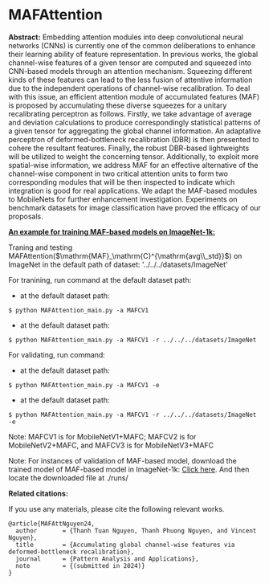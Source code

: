 # MAFAttention
**Abstract:**
Embedding attention modules into deep convolutional neural networks (CNNs) is currently one of the common deliberations to enhance their learning ability of feature representation. In previous works, the global channel-wise features of a given tensor are computed and squeezed into CNN-based models through an attention mechanism. Squeezing different kinds of these features can lead to the less fusion of attentive information due to the independent operations of channel-wise recalibration. To deal with this issue, an efficient attention module of accumulated features (MAF) is proposed by accumulating these diverse squeezes for a unitary recalibrating perceptron as follows. Firstly, we take advantage of average and deviation calculations to produce correspondingly statistical patterns of a given tensor for aggregating the global channel information. An adaptative perceptron of deformed-bottleneck recalibration (DBR) is then presented to cohere the resultant features. Finally, the robust DBR-based lightweights will be utilized to weight the concerning tensor. Additionally, to exploit more spatial-wise information, we address MAF for an effective alternative of the channel-wise component in two critical attention units to form two corresponding modules that will be then inspected to indicate which integration is good for real applications. We adapt the MAF-based modules to MobileNets for further enhancement investigation. Experiments on benchmark datasets for image classification have proved the efficacy of our proposals.

<u>**An example for training MAF-based models on ImageNet-1k:**</u>


Traning and testing MAFAttention($\mathrm{MAF}_\mathrm{C}^{\mathrm{avg\\_std}}$) on ImageNet
in the default path of dataset: '../../../datasets/ImageNet'

For tranining, run command at the default dataset path:
* at the default dataset path:
```
$ python MAFAttention_main.py -a MAFCV1
```
* at the default dataset path: 
```
$ python MAFAttention_main.py -a MAFCV1 -r ../../../datasets/ImageNet
```

For validating, run command:
* at the default dataset path:
```
$ python MAFAttention_main.py -a MAFCV1 -e
```
* at the default dataset path:
```
$ python MAFAttention_main.py -a MAFCV1 -r ../../../datasets/ImageNet -e	
```

Note: MAFCV1 is for MobileNetV1+MAFC; MAFCV2 is for MobileNetV2+MAFC, and MAFCV3 is for MobileNetV3+MAFC

Note: For instances of validation of MAF-based model, download the trained model of MAF-based model in ImageNet-1k: [Click here](https://drive.google.com/file/d/1BpoTBLcdAFwFVVv4dZJ5NxslqKcq5AQ8/view?usp=drive_link). And then locate the downloaded file at ./runs/

**Related citations:**

If you use any materials, please cite the following relevant works.

```
@article{MAFAttNguyen24,
  author       = {Thanh Tuan Nguyen, Thanh Phuong Nguyen, and Vincent Nguyen},
  title        = {Accumulating global channel-wise features via deformed-bottleneck recalibration},
  journal      = {Pattern Analysis and Applications},
  note         = {(submitted in 2024)}
}
```
